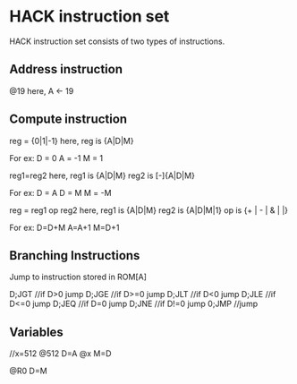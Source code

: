 # HACK instruction set

HACK instruction set consists of two types of instructions.

## Address instruction

@19
here, A <- 19

## Compute instruction

reg = {0|1|-1}
here, reg is {A|D|M}

For ex:
D = 0
A = -1
M = 1

reg1=reg2
here, reg1 is {A|D|M}
reg2 is [-]{A|D|M}

For ex:
D = A
D = M
M = -M

reg = reg1 op reg2
here, reg1 is {A|D|M}
reg2 is {A|D|M|1}
op is {+ | - | & | |}

For ex:
D=D+M
A=A+1
M=D+1

## Branching Instructions

Jump to instruction stored in ROM[A]

D;JGT //if D>0 jump
D;JGE //if D>=0 jump
D;JLT //if D<0 jump
D;JLE //if D<=0 jump
D;JEQ //if D=0 jump
D;JNE //if D!=0 jump
0;JMP //jump

## Variables

//x=512
@512
D=A
@x
M=D

@R0
D=M

